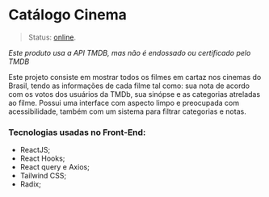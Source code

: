 # Catálogo Cinema
> Status: [online](https://cine-muvias.vercel.app/).

*Este produto usa a API TMDB, mas não é endossado ou certificado pelo TMDB*

Este projeto consiste em mostrar todos os filmes em cartaz nos cinemas do Brasil, tendo as informações de cada filme tal como: sua nota de acordo com os votos dos usuários da TMDb, sua sinópse e as categorias atreladas ao filme. Possui uma interface com aspecto limpo e preocupada com acessibilidade, também com um sistema para filtrar categorias e notas.

### Tecnologias usadas no Front-End: 
- ReactJS;
- React Hooks;
- React query e Axios;
- Tailwind CSS;
- Radix;